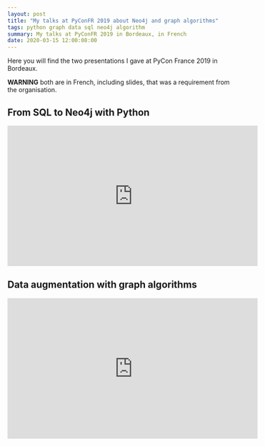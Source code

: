 ```yaml
---
layout: post
title: "My talks at PyConFR 2019 about Neo4j and graph algorithms"
tags: python graph data sql neo4j algorithm
summary: My talks at PyConFR 2019 in Bordeaux, in French
date: 2020-03-15 12:00:08:00
---
```


Here you will find the two presentations I gave at PyCon France 2019 in Bordeaux. 

**WARNING** both are in French, including slides, that was a requirement from the organisation.


## From SQL to Neo4j with Python

<iframe width="560" height="315" src="https://www.youtube.com/embed/lk3cRSrVMTo" frameborder="0" allow="accelerometer; autoplay; encrypted-media; gyroscope; picture-in-picture" allowfullscreen></iframe>


## Data augmentation with graph algorithms

<iframe width="560" height="315" src="https://www.youtube.com/embed/v_EZTo45FtE" frameborder="0" allow="accelerometer; autoplay; encrypted-media; gyroscope; picture-in-picture" allowfullscreen></iframe>
